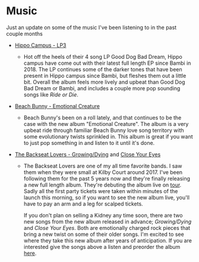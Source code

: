 # Music

Just an update on some of the music I've been listening to in the past couple months

- [Hippo Campus - LP3](https://www.youtube.com/playlist?list=OLAK5uy_liL7rkJS7o1TqlVJfMvVbY6qenmfkfFno)
  - Hot off the heels of their 4 song LP Good Dog Bad Dream, Hippo campus have come out with their latest full length EP since Bambi in 2018. The LP continues some of the darker tones that have been present in Hippo campus since Bambi, but fleshes them out a little bit. Overall the album feels more lively and upbeat than Good Dog Bad Dream or Bambi, and includes a couple more pop sounding songs like *Ride or Die*.

- [Beach Bunny - Emotional Creature](https://www.youtube.com/playlist?list=PLxA687tYuMWjxlfVmnfNnIDkk20WsJcs3)

  - Beach Bunny's been on a roll lately, and that continues to be the case with the new album "Emotional Creature". The album is a very upbeat ride through familiar Beach Bunny love song territory with some evolutionary twists sprinkled in. This album is great if you want to just pop something in and listen to it until it's done.

- [The Backseat Lovers - Growing/Dying](https://www.youtube.com/watch?v=qLgwCQKBcP8) and [Close Your Eyes](https://www.youtube.com/watch?v=JYQR2wh9nas)

  - The Backseat Lovers are one of my all time favorite bands. I saw them when they were small at Kilby Court around 2017. I've been following them for the past 5 years now and they're finally releasing a new full length album. They're debuting the album live on [tour](https://www.thebackseatlovers.com/tour). Sadly all the first party tickets were taken within minutes of the launch this morning, so if you want to see the new album live, you'll have to pay an arm and a leg for scalped tickets.

    If you don't plan on selling a Kidney any time soon, there are two new songs from the new album released in advance; *Growing/Dying* and *Close Your Eyes*. Both are emotionally charged rock pieces that bring a new twist on some of their older songs. I'm excited to see where they take this new album after years of anticipation. If you are interested give the songs above a listen and preorder the album [here](https://backseatlovers.lnk.to/waitingtospillWE).


